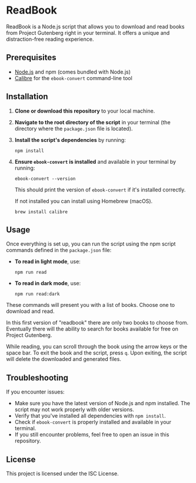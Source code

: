 # ReadBook

ReadBook is a Node.js script that allows you to download and read books from Project Gutenberg right in your terminal. It offers a unique and distraction-free reading experience.

## Prerequisites

- [Node.js](https://nodejs.org/en/download/) and npm (comes bundled with Node.js)
- [Calibre](https://calibre-ebook.com/download) for the `ebook-convert` command-line tool

## Installation

1. **Clone or download this repository** to your local machine.

2. **Navigate to the root directory of the script** in your terminal (the directory where the `package.json` file is located).

3. **Install the script's dependencies** by running:

    ```shell
    npm install
    ```

4. **Ensure `ebook-convert` is installed** and available in your terminal by running:

    ```shell
    ebook-convert --version
    ```

    This should print the version of `ebook-convert` if it's installed correctly.

    If not installed you can install using Homebrew (macOS).

    ```shell
    brew install calibre
    ```

## Usage

Once everything is set up, you can run the script using the npm script commands defined in the `package.json` file:

- **To read in light mode**, use:

    ```shell
    npm run read
    ```

- **To read in dark mode**, use:

    ```shell
    npm run read:dark
    ```

These commands will present you with a list of books. Choose one to download and read.

In this first version of "readbook" there are only two books to choose from. Eventually there will the ability to search for books available for free on Project Gutenberg.

While reading, you can scroll through the book using the arrow keys or the space bar. To exit the book and the script, press `q`. Upon exiting, the script will delete the downloaded and generated files.

## Troubleshooting

If you encounter issues:

- Make sure you have the latest version of Node.js and npm installed. The script may not work properly with older versions.
- Verify that you've installed all dependencies with `npm install`.
- Check if `ebook-convert` is properly installed and available in your terminal.
- If you still encounter problems, feel free to open an issue in this repository.

## License

This project is licensed under the ISC License.
